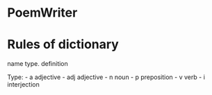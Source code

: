 # PoemWriter

# Rules of dictionary

name type. definition

Type:
    - a adjective
    - adj adjective
    - n noun
    - p preposition
    - v verb
    - i interjection

